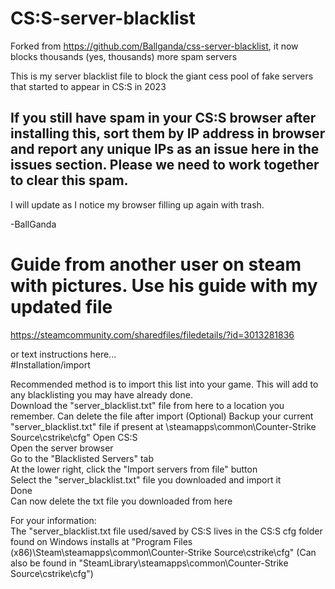 # CS:S-server-blacklist

Forked from https://github.com/Ballganda/css-server-blacklist, it now blocks thousands (yes, thousands) more spam servers

This is my server blacklist file to block the giant cess pool of fake servers that started to appear in CS:S in 2023  

## If you still have spam in your CS:S browser after installing this, sort them by IP address in browser and report any unique IPs as an issue here in the issues section. Please we need to work together to clear this spam.

I will update as I notice my browser filling up again with trash.   

-BallGanda  

# Guide from another user on steam with pictures. Use his guide with my updated file
https://steamcommunity.com/sharedfiles/filedetails/?id=3013281836  
  
or text instructions here...  
#Installation/import

Recommended method is to import this list into your game. This will add to any blacklisting you may have already done.  
Download the "server_blacklist.txt" file from here to a location you remember. Can delete the file after import 
(Optional) Backup your current "server_blacklist.txt" file if present at \steamapps\common\Counter-Strike Source\cstrike\cfg"
Open CS:S  
Open the server browser  
Go to the "Blacklisted Servers" tab  
At the lower right, click the "Import servers from file" button  
Select the "server_blacklist.txt" file you downloaded and import it  
Done  
Can now delete the txt file you downloaded from here  

For your information:  
The "server_blacklist.txt file used/saved by CS:S lives in the CS:S cfg folder found on Windows installs at "Program Files (x86)\Steam\steamapps\common\Counter-Strike Source\cstrike\cfg" 
(Can also be found in "SteamLibrary\steamapps\common\Counter-Strike Source\cstrike\cfg")

